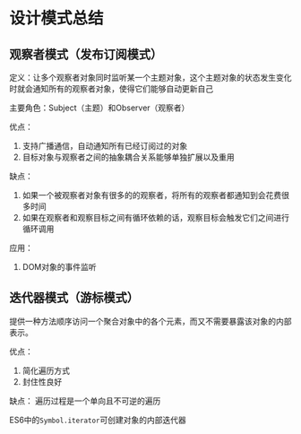 # 设计模式总结

## 观察者模式（发布订阅模式）

定义：让多个观察者对象同时监听某一个主题对象，这个主题对象的状态发生变化时就会通知所有的观察者对象，使得它们能够自动更新自己

主要角色：Subject（主题）和Observer（观察者）

优点：
1. 支持广播通信，自动通知所有已经订阅过的对象
2. 目标对象与观察者之间的抽象耦合关系能够单独扩展以及重用

缺点：
1. 如果一个被观察者对象有很多的的观察者，将所有的观察者都通知到会花费很多时间
2. 如果在观察者和观察目标之间有循环依赖的话，观察目标会触发它们之间进行循环调用

应用：
1. DOM对象的事件监听


## 迭代器模式（游标模式）

提供一种方法顺序访问一个聚合对象中的各个元素，而又不需要暴露该对象的内部表示。

优点：
1. 简化遍历方式
2. 封住性良好

缺点：
遍历过程是一个单向且不可逆的遍历

ES6中的`Symbol.iterator`可创建对象的内部迭代器

































